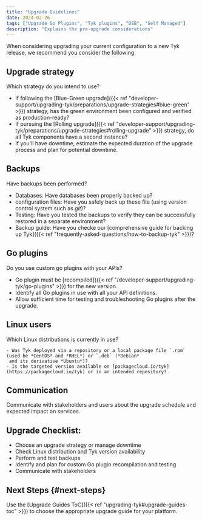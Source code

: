 ```yaml
---
title: "Upgrade Guidelines"
date: 2024-02-26
tags: ["Upgrade Go Plugins", "Tyk plugins", "DEB", "Self Managed"]
description: "Explains the pre-upgrade considerations"
---
```


When considering upgrading your current configuration to a new Tyk release, we recommend you consider the following:

## Upgrade strategy

Which strategy do you intend to use?

  - If following the [Blue-Green upgrade]({{< ref "developer-support/upgrading-tyk/preparations/upgrade-strategies#blue-green" >}}) strategy, has the green environment been configured and verified as production-ready?
  - If pursuing the [Rolling upgrade]({{< ref "developer-support/upgrading-tyk/preparations/upgrade-strategies#rolling-upgrade" >}}) strategy, do all Tyk components have a second instance?
  - If you'll have downtime, estimate the expected duration of the upgrade process and plan for potential downtime.

## Backups
Have backups been performed?

  - Databases: Have databases been properly backed up?
  - configuration files: Have you safely back up these file (using version control system such as *git*)?
  - Testing: Have you tested the backups to verify they can be successfully restored in a separate environment?
  - Backup guide: Have you checke our [comprehensive guide for backing up Tyk]({{< ref "frequently-asked-questions/how-to-backup-tyk" >}})?

## Go plugins
Do you use custom go plugins with your APIs?

  - Go plugin must be [recompiled]({{< ref "/developer-support/upgrading-tyk/go-plugins" >}}) for the new version.
  - Identify all Go plugins in use with all your API definitions.
  - Allow sufficient time for testing and troubleshooting Go plugins after the upgrade.

## Linux users
Which Linux distributions is currently in use?

    - Was Tyk deployed via a repository or a local package file `.rpm` (used be *CentOS* and *RHEL*) or `.deb` (*Debian*
     and its derivative *Ubuntu*)?
    - Is the targeted version available on [packagecloud.io/tyk](https://packagecloud.io/tyk) or in an intended repository?

## Communication
Communicate with stakeholders and users about the upgrade schedule and expected impact on services.

## Upgrade Checklist:

  - Choose an upgrade strategy or manage downtime
  - Check Linux distribution and Tyk version availability
  - Perform and test backups
  - Identify and plan for custom Go plugin recompilation and testing
  - Communicate with stakeholders

## Next Steps {#next-steps}

Use the [Upgrade Guides ToC]({{< ref "upgrading-tyk#upgrade-guides-toc" >}}) to choose the appropriate upgrade guide for
your platform.